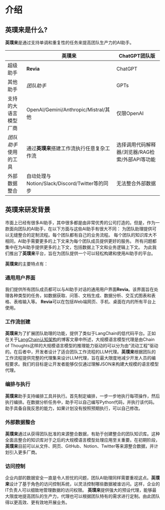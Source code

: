 # 介绍

## 英璞来是什么?

**英璞来**是通过支持单调和重复性的任务来提高团队生产力的AI助手。

|                        | 英璞来                                           | ChatGPT团队版                                   |
| ---------------------- | ------------------------------------------------ | ----------------------------------------------- |
| 超级助手               | **Revia**                                  | ChatGPT                                         |
| 其他助手               | *团队助手*                                     | GPTs                                            |
| 支持的大语言模型厂商   | OpenAI/Gemini/Anthropic/Mistral/其他             | 仅限OpenAI                                      |
| *团队助手*使用的工具 | 通过**英璞来**搭建工作流执行任意复杂工作流 | 选择调用代码解释器/浏览器/RAG检索/外部API等功能 |
| 外部数据整合           | 自动处理与Notion/Slack/Discord/Twitter等的同步   | 无法整合外部数据                                |

## **英璞来**研发背景

市面上已经有很多AI助手，其中很多都是由非常优秀的公司打造的。但是，作为一款面向团队的AI助手，在以下方面与这些AI助手有很大不同：
为团队助理提供可以无缝整合的定制流程。每个团队都有自己的业务流程。
每个团队的知识库大不相同，AI助手需要更多的上下文来为每个团队成员提供更好的服务。
所有问题都集中在为AI助手提供更多的上下文，包括数据上下文和业务逻辑上下文。
为此我们推出了**英璞来**平台，旨在为团队提供一个可以轻松构建和使用AI助手的平台。

**英璞来**的主要特点有：

### 通用用户界面

我们提供所有团队成员都可以与AI助手对话的通用用户界面**Revia**。该界面旨在处理各种类型的任务，如数据获取、问答、文档生成、数据分析、交互式图表和表格、表格输入等。
**Revia**可以在包括Web端网页、手机、桌面在内的所有平台上使用。

### 工作流创建

**英璞来**为了扩展团队助理的功能，提供了类似于LangChain的低代码平台。正如在关于[LangChain认知架构](https://blog.langchain.dev/openais-bet-on-a-cognitive-architecture/)的博客文章中所述，大规模语言模型代理是由Chain of Thoughts这样的大规模语言模型的推理能力驱动的可以分为由“流动工程”驱动的。在后者中，开发者设计了适合团队工作流程的LLM代理。**英璞来**根据团队的工作流程提供完整的代理集来设计LLM代理，旨在最大限度地减少开发人员的编程要求。我们的目标是让开发者能够仅仅通过理解JSON来构建大规模的语言模型代理。

### 编排与执行

**英璞来**助手支持编排工具并执行。首先制定编排，一步一步地执行每项操作，然后执行编排。在数据分析任务中，助手可以自己编写Python代码，并执行该代码。助手具备自我反思的能力，如果计划没有按照预期执行，可以自己修改。

### 外部数据整合

**英璞来**通过从获得团队批准的来源整合数据，有助于创建整合的团队知识库。这种全面且整合的知识库对于之后的大规模语言模型处理应用至关重要。在初期阶段，**英璞来**目前可以从文件、网页、GitHub、Notion、Twitter等来源整合数据，并计划引入更多厂商。

### 访问控制

企业内部的数据安全一直是令人担忧的问题，团队AI助理同样需要重视这点。**英璞来**设计了基于角色的访问控制系统，以灵活控制哪些数据被谁访问。这样，企业的IT负责人可以细致地管理数据的访问权限。
**英璞来**提供强大的预设代理，能够最大限度地提高团队的生产力，代理也可以根据团队特有的需求进行定制。由此团队得以更高效、更有效地开展业务。
